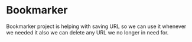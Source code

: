 # Bookmarker
Bookmarker project is helping with saving URL so we can use it whenever we needed it also we can delete any URL we no longer in need for.
